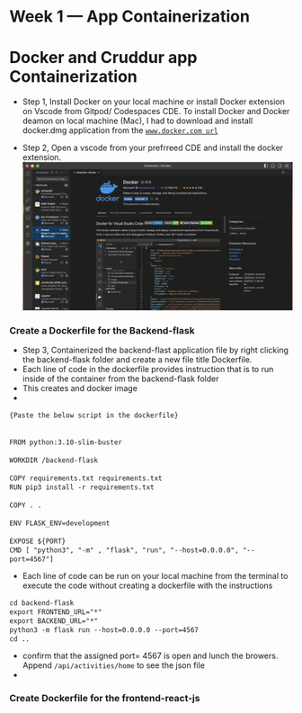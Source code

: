 # Week 1 — App Containerization

# Docker and Cruddur app Containerization


- Step 1, Install Docker on your local machine or install Docker extension on Vscode from Gitpod/ Codespaces CDE.
To install Docker and Docker deamon on local machine (Mac), I had to download and install docker.dmg application from the  [`www.docker.com url`](https://docs.docker.com/desktop/install/mac-install/)

- Step 2, Open a vscode from your prefrreed CDE and install the docker extension.
![](assest/week-1/docker%20extension.png)

### Create a Dockerfile for the Backend-flask
- Step 3, Containerized the backend-flast application file by right clicking the backend-flask folder and create a new file title Dockerfile.
- Each line of code in the dockerfile provides instruction that is to run inside of the container from the backend-flask folder
-   This creates and docker image
-   
````
{Paste the below script in the dockerfile}


FROM python:3.10-slim-buster

WORKDIR /backend-flask

COPY requirements.txt requirements.txt
RUN pip3 install -r requirements.txt

COPY . .

ENV FLASK_ENV=development 

EXPOSE ${PORT}
CMD [ "python3", "-m" , "flask", "run", "--host=0.0.0.0", "--port=4567"]
````

- Each line of code can be run on your local machine from the terminal to execute the code without creating a dockerfile with the instructions 
```
cd backend-flask
export FRONTEND_URL="*"
export BACKEND_URL="*"
python3 -m flask run --host=0.0.0.0 --port=4567
cd ..
```
- confirm that the assigned port= 4567 is open and lunch the browers. Append `/api/activities/home` to see the json file
- 
### Create Dockerfile for the frontend-react-js

